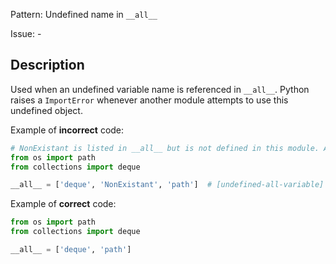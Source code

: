 Pattern: Undefined name in `__all__`

Issue: -

## Description

Used when an undefined variable name is referenced in `__all__`. Python raises a `ImportError` whenever another module attempts to use this undefined object.


Example of **incorrect** code:

```python
# NonExistant is listed in __all__ but is not defined in this module. An error is expected.
from os import path
from collections import deque

__all__ = ['deque', 'NonExistant', 'path']  # [undefined-all-variable]
```

Example of **correct** code:

```python
from os import path
from collections import deque

__all__ = ['deque', 'path']
```

